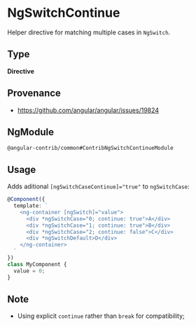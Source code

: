 # NgSwitchContinue

Helper directive for matching multiple cases in `NgSwitch`.

## Type

**Directive**

## Provenance

+ https://github.com/angular/angular/issues/19824

## NgModule

`@angular-contrib/common#ContribNgSwitchContinueModule`

## Usage

Adds aditional `[ngSwitchCaseContinue]="true"` to `ngSwitchCase`:

```typescript
@Component({
  template: `
    <ng-container [ngSwitch]="value">
      <div *ngSwitchCase="0; continue: true">A</div>
      <div *ngSwitchCase="1; continue: true">B</div>
      <div *ngSwitchCase="2; continue: false">C</div>
      <div *ngSwitchDefault>D</div>
    </ng-container>
  `
})
class MyComponent {
  value = 0;
}
```

## Note

+ Using explicit `continue` rather than `break` for compatibility;
